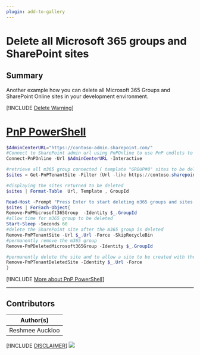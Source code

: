 ```yaml
---
plugin: add-to-gallery
---
```


# Delete all Microsoft 365 groups and SharePoint sites

## Summary

Another example how you can delete all Microsoft 365 Groups and SharePoint Online sites in your development environment.
 
[!INCLUDE [Delete Warning](../../docfx/includes/DELETE-WARN.md)]


# [PnP PowerShell](#tab/pnpps)
```powershell
$AdminCenterURL="https://contoso-admin.sharepoint.com/"
#Connect to SharePoint admin url using PnPOnline to use PnP cmdlets to delete m365 groups and SharePoint sites
Connect-PnPOnline -Url $AdminCenterURL -Interactive

#retrieve all m365 group connected ( template "GROUP#0" sites to be deleted) sites beginning with https://contoso.sharepoint.com/sites/D-Test
$sites = Get-PnPTenantSite -Filter {Url -like https://contoso.sharepoint.com/sites/D-Test} -Template 'GROUP#0'

#displaying the sites returned to be deleted
$sites | Format-Table  Url, Template , GroupId

Read-Host -Prompt "Press Enter to start deleting m365 groups and sites (CTRL + C to exit)"
$sites | ForEach-Object{
Remove-PnPMicrosoft365Group  -Identity $_.GroupId
#allow time for m365 group to be deleted
Start-Sleep -Seconds 60
#delete the SharePoint site after the m365 group is deleted
Remove-PnPTenantSite -Url $_.Url -Force -SkipRecycleBin
#permanently remove the m365 group
Remove-PnPDeletedMicrosoft365Group -Identity $_.GroupId

#permanently delete the site and to allow a site to be created with the url of the site just deleted , i.e. to avoid message "This site address is available with modification"
Remove-PnPTenantDeletedSite -Identity $_.Url -Force
}
```
[!INCLUDE [More about PnP PowerShell](../../docfx/includes/MORE-PNPPS.md)]
***

## Contributors

| Author(s) |
|-----------|
| Reshmee Auckloo 


[!INCLUDE [DISCLAIMER](../../docfx/includes/DISCLAIMER.md)]
<img src="https://m365-visitor-stats.azurewebsites.net/script-samples/scripts/aad-delete-m365-groups-and-sharepoint-sites" aria-hidden="true" />
